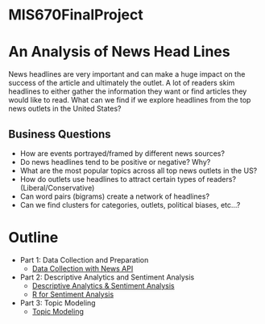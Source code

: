 # MIS670FinalProject
# An Analysis of News Head Lines

News headlines are very important and can make a huge impact on the success of the article and ultimately the outlet. A lot of readers skim headlines to either gather the information they want or find articles they would like to read. What can we find if we explore headlines from the top news outlets in the United States? 

## Business Questions
* How are events portrayed/framed by different news sources?
* Do news headlines tend to be positive or negative? Why?
* What are the most popular topics across all top news outlets in the US?
* How do outlets use headlines to attract certain types of readers? (Liberal/Conservative)
* Can word pairs (bigrams) create a network of headlines?
* Can we find clusters for categories, outlets, political biases, etc...?

# Outline
* Part 1: Data Collection and Preparation
  *  <a href="https://github.com/nminshew5/MIS670FinalProject/blob/master/Minshew_N_Final_Project_Part1.ipynb" title="Data Collection with News API"> Data Collection with News API </a>
* Part 2: Descriptive Analytics and Sentiment Analysis
  * <a href="https://github.com/nminshew5/MIS670FinalProject/blob/master/Minshew_N_Final_Project_Part2_DescriptiveAnalytics%26Sentiment.ipynb" title="Descriptive Analytics & Sentiment Analysis"> Descriptive Analytics & Sentiment Analysis </a>
   * <a href="https://cdn.rawgit.com/nminshew5/MIS670FinalProject/e2a2c1d4/MIS670FinalProject_Seniment_RNotebook.html" title="R for Sentiment Analysis">R for Sentiment Analysis</a>
* Part 3: Topic Modeling
  * <a href="https://github.com/nminshew5/MIS670FinalProject/blob/master/Minshew_N_Final_Project_Part3_%20TopicModeling.ipynb" title="Topic Modeling">Topic Modeling</a>

